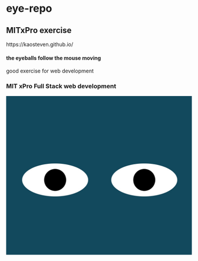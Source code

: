 # eye-repo

<h2>MITxPro exercise</h2>
https://kaosteven.github.io/
<h4>the eyeballs follow the mouse moving</h4>
good exercise for web development
<h3>MIT xPro Full Stack web development</h3>
<img src="eyes.jpeg">
